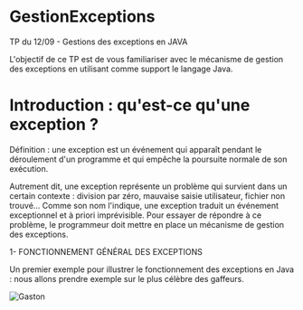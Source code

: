 GestionExceptions
=================

TP du 12/09 - Gestions des exceptions en JAVA

L'objectif de ce TP est de vous familiariser avec le mécanisme de gestion des exceptions en utilisant comme support le langage Java.

Introduction : qu'est-ce qu'une exception ?
===========================================

Définition : une exception est un événement qui apparaît pendant le déroulement d'un programme et qui empêche la poursuite normale de son exécution.

Autrement dit, une exception représente un problème qui survient dans un certain contexte :
division par zéro, mauvaise saisie utilisateur, fichier non trouvé... 
Comme son nom l'indique, une exception traduit un événement exceptionnel et à priori imprévisible. Pour essayer de répondre à ce
problème, le programmeur doit mettre en place un mécanisme de gestion des exceptions.

 1- FONCTIONNEMENT GÉNÉRAL DES EXCEPTIONS

Un premier exemple pour illustrer le fonctionnement des exceptions en Java : nous allons prendre exemple sur le plus célèbre des gaffeurs.

![Gaston](https://docs.google.com/a/bts-malraux.net/viewer?pid=sites&srcid=YnRzLW1hbHJhdXgubmV0fHN0czItc2xhbS0tLXByb21vLTIwMTN8Z3g6NzcwMWYwNTYxODNmMTU3Zg&docid=ba627a48292fda7af12ca565284f3757%7Ce992f80af3d1fe103707d102b3691659&a=bi&pagenumber=1&w=1204)
